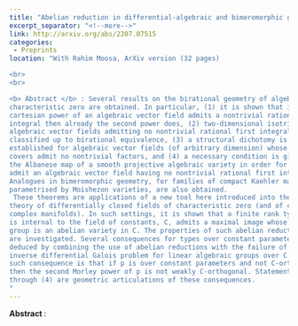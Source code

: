 ```yaml
---
title: "Abelian reduction in differential-algebraic and bimeromorphic geometry"
excerpt_separator: "<!--more-->"
link: http://arxiv.org/abs/2207.07515
categories:
 - Preprints
location: "With Rahim Moosa, ArXiv version (32 pages)

<br>
<br>

<b> Abstract </b> : Several results on the birational geometry of algebraic vector fields in
characteristic zero are obtained. In particular, (1) it is shown that if some
cartesian power of an algebraic vector field admits a nontrivial rational first
integral then already the second power does, (2) two-dimensional isotrivial
algebraic vector fields admitting no nontrivial rational first integrals are
classified up to birational equivalence, (3) a structural dichotomy is
established for algebraic vector fields (of arbitrary dimension) whose finite
covers admit no nontrivial factors, and (4) a necessary condition is given on
the Albanese map of a smooth projective algebraic variety in order for it to
admit an algebraic vector field having no nontrivial rational first integrals.
Analogues in bimeromorphic geometry, for families of compact Kaehler manifolds
parametrised by Moishezon varieties, are also obtained.
 These theorems are applications of a new tool here introduced into the model
theory of differentially closed fields of characteristic zero (and of compact
complex manifolds). In such settings, it is shown that a finite rank type that
is internal to the field of constants, C, admits a maximal image whose binding
group is an abelian variety in C. The properties of such abelian reductions
are investigated. Several consequences for types over constant parameters are
deduced by combining the use of abelian reductions with the failure of the
inverse differential Galois problem for linear algebraic groups over C. One
such consequence is that if p is over constant parameters and not C-orthogonal
then the second Morley power of p is not weakly C-orthogonal. Statements (1)
through (4) are geometric articulations of these consequences.
"
---
```


<b> Abstract </b> :   
